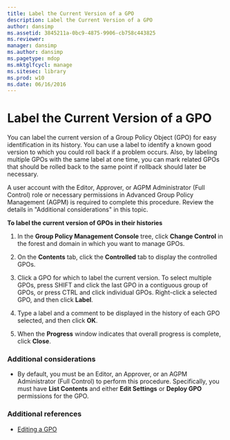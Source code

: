 ```yaml
---
title: Label the Current Version of a GPO
description: Label the Current Version of a GPO
author: dansimp
ms.assetid: 3845211a-0bc9-4875-9906-cb758c443825
ms.reviewer: 
manager: dansimp
ms.author: dansimp
ms.pagetype: mdop
ms.mktglfcycl: manage
ms.sitesec: library
ms.prod: w10
ms.date: 06/16/2016
---
```



# Label the Current Version of a GPO


You can label the current version of a Group Policy Object (GPO) for easy identification in its history. You can use a label to identify a known good version to which you could roll back if a problem occurs. Also, by labeling multiple GPOs with the same label at one time, you can mark related GPOs that should be rolled back to the same point if rollback should later be necessary.

A user account with the Editor, Approver, or AGPM Administrator (Full Control) role or necessary permissions in Advanced Group Policy Management (AGPM) is required to complete this procedure. Review the details in "Additional considerations" in this topic.

**To label the current version of GPOs in their histories**

1.  In the **Group Policy Management Console** tree, click **Change Control** in the forest and domain in which you want to manage GPOs.

2.  On the **Contents** tab, click the **Controlled** tab to display the controlled GPOs.

3.  Click a GPO for which to label the current version. To select multiple GPOs, press SHIFT and click the last GPO in a contiguous group of GPOs, or press CTRL and click individual GPOs. Right-click a selected GPO, and then click **Label**.

4.  Type a label and a comment to be displayed in the history of each GPO selected, and then click **OK**.

5.  When the **Progress** window indicates that overall progress is complete, click **Close**.

### Additional considerations

-   By default, you must be an Editor, an Approver, or an AGPM Administrator (Full Control) to perform this procedure. Specifically, you must have **List Contents** and either **Edit Settings** or **Deploy GPO** permissions for the GPO.

### Additional references

-   [Editing a GPO](editing-a-gpo-agpm30ops.md)

 

 






